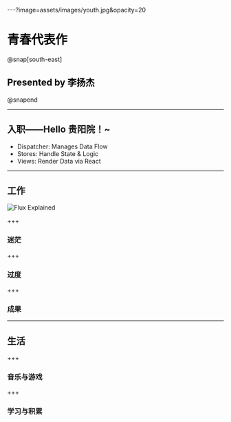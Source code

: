 ---?image=assets/images/youth.jpg&opacity=20
<h1 style="color:black;">青春代表作</h1> 

@snap[south-east]
<h2 style="color:black">Presented by 李扬杰</h2>
@snapend

---

## 入职——Hello 贵阳院！~

- Dispatcher: Manages Data Flow
- Stores: Handle State & Logic
- Views: Render Data via React

---

## 工作
![Flux Explained](https://facebook.github.io/flux/img/flux-simple-f8-diagram-explained-1300w.png)

+++

### 迷茫

+++

### 过度

+++

### 成果

---

## 生活

+++

### 音乐与游戏

+++

### 学习与积累